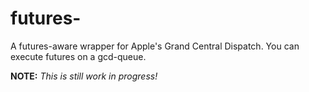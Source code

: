 futures-
================

A futures-aware wrapper for Apple's Grand Central Dispatch. You can execute futures on a gcd-queue. 

**NOTE:** *This is still work in progress!*
